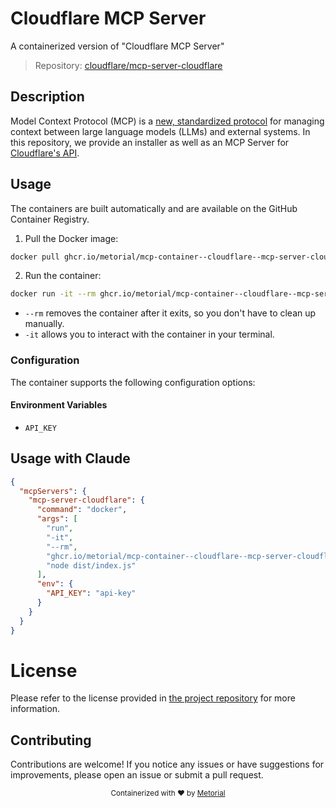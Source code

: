 
# Cloudflare MCP Server

A containerized version of "Cloudflare MCP Server"

> Repository: [cloudflare/mcp-server-cloudflare](https://github.com/cloudflare/mcp-server-cloudflare)

## Description

Model Context Protocol (MCP) is a [new, standardized protocol](https://modelcontextprotocol.io/introduction) for managing context between large language models (LLMs) and external systems. In this repository, we provide an installer as well as an MCP Server for [Cloudflare's API](https://api.cloudflare.com).


## Usage

The containers are built automatically and are available on the GitHub Container Registry.

1. Pull the Docker image:

```bash
docker pull ghcr.io/metorial/mcp-container--cloudflare--mcp-server-cloudflare--mcp-server-cloudflare
```

2. Run the container:

```bash
docker run -it --rm ghcr.io/metorial/mcp-container--cloudflare--mcp-server-cloudflare--mcp-server-cloudflare 
```

- `--rm` removes the container after it exits, so you don't have to clean up manually.
- `-it` allows you to interact with the container in your terminal.


### Configuration

The container supports the following configuration options:




#### Environment Variables

- `API_KEY`




## Usage with Claude

```json
{
  "mcpServers": {
    "mcp-server-cloudflare": {
      "command": "docker",
      "args": [
        "run",
        "-it",
        "--rm",
        "ghcr.io/metorial/mcp-container--cloudflare--mcp-server-cloudflare--mcp-server-cloudflare",
        "node dist/index.js"
      ],
      "env": {
        "API_KEY": "api-key"
      }
    }
  }
}
```

# License

Please refer to the license provided in [the project repository](https://github.com/cloudflare/mcp-server-cloudflare) for more information.

## Contributing

Contributions are welcome! If you notice any issues or have suggestions for improvements, please open an issue or submit a pull request.

<div align="center">
  <sub>Containerized with ❤️ by <a href="https://metorial.com">Metorial</a></sub>
</div>
  